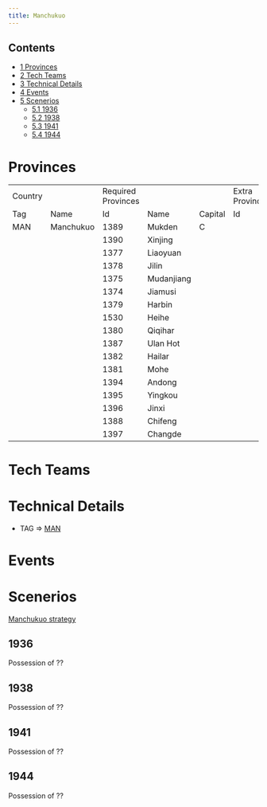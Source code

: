 ```yaml
---
title: Manchukuo
---
```



## Contents

-   [ 1 Provinces ](#Provinces)
-   [ 2 Tech Teams ](#Tech_Teams)
-   [ 3 Technical Details ](#Technical_Details)
-   [ 4 Events ](#Events)
-   [ 5 Scenerios ](#Scenerios)
    -   [ 5.1 1936 ](#1936)
    -   [ 5.2 1938 ](#1938)
    -   [ 5.3 1941 ](#1941)
    -   [ 5.4 1944 ](#1944)

#  Provinces 

|         |           |                    |            |         |                 |      |
|---------|-----------|--------------------|------------|---------|-----------------|------|
| Country |           | Required Provinces |            |         | Extra Provinces |      |
| Tag     | Name      | Id                 | Name       | Capital | Id              | name |
| MAN     | Manchukuo | 1389               | Mukden     | C       |                 |      |
|         |           | 1390               | Xinjing    |         |                 |      |
|         |           | 1377               | Liaoyuan   |         |                 |      |
|         |           | 1378               | Jilin      |         |                 |      |
|         |           | 1375               | Mudanjiang |         |                 |      |
|         |           | 1374               | Jiamusi    |         |                 |      |
|         |           | 1379               | Harbin     |         |                 |      |
|         |           | 1530               | Heihe      |         |                 |      |
|         |           | 1380               | Qiqihar    |         |                 |      |
|         |           | 1387               | Ulan Hot   |         |                 |      |
|         |           | 1382               | Hailar     |         |                 |      |
|         |           | 1381               | Mohe       |         |                 |      |
|         |           | 1394               | Andong     |         |                 |      |
|         |           | 1395               | Yingkou    |         |                 |      |
|         |           | 1396               | Jinxi      |         |                 |      |
|         |           | 1388               | Chifeng    |         |                 |      |
|         |           | 1397               | Changde    |         |                 |      |

#  Tech Teams 

#  Technical Details 

-   TAG =\>
    [MAN](/wiki/index.php?title=MAN&action=edit&redlink=1 "MAN (page does not exist)")

#  Events 

#  Scenerios 

[Manchukuo strategy](/wiki/Manchukuo_strategy "Manchukuo strategy")

##  1936 

Possession of ??

##  1938 

Possession of ??

##  1941 

Possession of ??

##  1944 

Possession of ??
